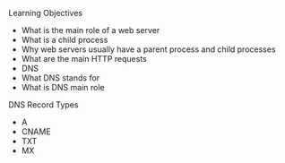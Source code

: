 Learning Objectives

- What is the main role of a web server
- What is a child process
- Why web servers usually have a parent process and child processes
- What are the main HTTP requests
- DNS
- What DNS stands for
- What is DNS main role

DNS Record Types

- A
- CNAME
- TXT
- MX
